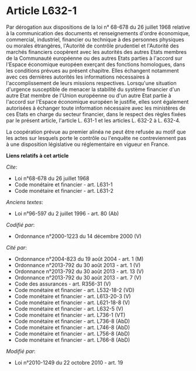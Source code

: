 # Article L632-1

Par dérogation aux dispositions de la loi n° 68-678 du 26 juillet 1968 relative à la communication des documents et
renseignements d'ordre économique, commercial, industriel, financier ou technique à des personnes physiques ou morales
étrangères, l'Autorité de contrôle prudentiel et l'Autorité des marchés financiers coopèrent avec les autorités des autres
Etats membres de la Communauté européenne ou des autres Etats parties à l'accord sur l'Espace économique européen exerçant
des fonctions homologues, dans les conditions prévues au présent chapitre. Elles échangent notamment avec ces dernières
autorités les informations nécessaires à l'accomplissement de leurs missions respectives. Lorsqu'une situation d'urgence
susceptible de menacer la stabilité du système financier d'un autre Etat membre de l'Union européenne ou d'un autre Etat
partie à l'accord sur l'Espace économique européen le justifie, elles sont également autorisées à échanger toute information
nécessaire avec les ministères de ces Etats en charge du secteur financier, dans le respect des règles fixées par le présent
article, l'article L. 631-1 et les articles L. 632-2 à L. 632-4. 

La coopération prévue au premier alinéa ne peut être refusée au motif que les actes sur lesquels porte le contrôle ou
l'enquête ne contreviennent pas à une disposition législative ou réglementaire en vigueur en France.

**Liens relatifs à cet article**

_Cite_:

  - Loi n°68-678 du 26 juillet 1968
  - Code monétaire et financier - art. L631-1
  - Code monétaire et financier - art. L631-2

_Anciens textes_:

  - Loi n°96-597 du 2 juillet 1996 - art. 80 (Ab)

_Codifié par_:

  - Ordonnance n°2000-1223 du 14 décembre 2000 (V)

_Cité par_:

  - Ordonnance n°2004-823 du 19 août 2004 - art. 1 (M)
  - Ordonnance n°2013-792 du 30 août 2013 - art. 1 (V)
  - Ordonnance n°2013-792 du 30 août 2013 - art. 13 (V)
  - Ordonnance n°2013-792 du 30 août 2013 - art. 7 (V)
  - Code des assurances - art. R356-31 (V)
  - Code monétaire et financier - art. L532-18-2 (VD)
  - Code monétaire et financier - art. L613-20-3 (V)
  - Code monétaire et financier - art. L621-18-8 (V)
  - Code monétaire et financier - art. L632-5 (V)
  - Code monétaire et financier - art. L736-1 (VT)
  - Code monétaire et financier - art. L736-8 (AbD)
  - Code monétaire et financier - art. L746-8 (AbD)
  - Code monétaire et financier - art. L756-8 (AbD)
  - Code monétaire et financier - art. L766-8 (AbD)

_Modifié par_:

  - Loi n°2010-1249 du 22 octobre 2010 - art. 19
